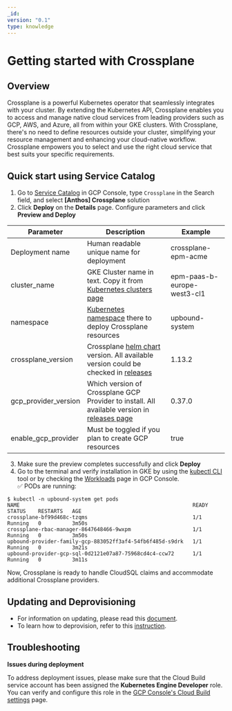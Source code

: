```yaml
---
_id: 
version: "0.1"
type: knowledge
---
```

# Getting started with Crossplane

## Overview
Crossplane is a powerful Kubernetes operator that seamlessly integrates with your cluster. By extending the Kubernetes API, Crossplane enables you to access and manage native cloud services from leading providers such as GCP, AWS, and Azure, all from within your GKE clusters. With Crossplane, there's no need to define resources outside your cluster, simplifying your resource management and enhancing your cloud-native workflow. Crossplane empowers you to select and use the right cloud service that best suits your specific requirements.

## Quick start using Service Catalog
1. Go to [Service Catalog](https://console.cloud.google.com/catalog) in GCP Console, type `Crossplane` in the Search field, and select **[Anthos] Crossplane** solution
2. Click **Deploy** on the **Details** page. Configure parameters and click **Preview and Deploy**

| Parameter | Description |Example|
| ----------- | ----------- |---|
|Deployment name|Human readable unique name for deployment|crossplane-epm-acme|
|cluster_name|GKE Cluster name in text. Copy it from [Kubernetes clusters page](https://console.cloud.google.com/kubernetes/list/overview)|epm-paas-b-europe-west3-cl1|
|namespace|[Kubernetes namespace](https://kubernetes.io/docs/concepts/overview/working-with-objects/namespaces/) there to deploy Crossplane resources|upbound-system|
|crossplane_version|Crossplane [helm chart](https://github.com/crossplane/crossplane/tree/master/cluster/charts/crossplane) version. All available version could be checked in [releases](https://github.com/crossplane/crossplane/releases)|1.13.2|
|gcp_provider_version|Which version of Crossplane GCP Provider to install. All available version in [releases page](https://github.com/upbound/provider-gcp/releases)|0.37.0|
|enable_gcp_provider|Must be toggled if you plan to create GCP resources|true|

3. Make sure the preview completes successfully and click **Deploy**
4. Go to the terminal and verify installation in GKE by using the [kubectl CLI](https://cloud.google.com/kubernetes-engine/docs/how-to/cluster-access-for-kubectl) tool or by checking the [Workloads](https://console.cloud.google.com/kubernetes/workload/overview) page in GCP Console.<br>
✅ PODs are running:
```
$ kubectl -n upbound-system get pods
NAME                                                        READY   STATUS    RESTARTS   AGE
crossplane-bf99d468c-tzqms                                  1/1     Running   0          3m50s
crossplane-rbac-manager-8647648466-9wxpm                    1/1     Running   0          3m50s
upbound-provider-family-gcp-883052ff3af4-54fb6f485d-s9drk   1/1     Running   0          3m21s
upbound-provider-gcp-sql-0d2121e07a87-75968cd4c4-ccw72      1/1     Running   0          3m11s
```

Now, Crossplane is ready to handle CloudSQL claims and accommodate additional Crossplane providers.

## Updating and Deprovisioning
- For information on updating, please read this [document](https://cloud.google.com/service-catalog/docs/view-and-launch#update_terraform).
- To learn how to deprovision, refer to this [instruction](https://cloud.google.com/service-catalog/docs/view-and-launch#deprovision_a_terraform_deployment).

## Troubleshooting

**Issues during deployment**

To address deployment issues, please make sure that the Cloud Build service account has been assigned the **Kubernetes Engine Developer** role. You can verify and configure this role in the [GCP Console's Cloud Build settings](https://console.cloud.google.com/cloud-build/settings/service-account) page.



